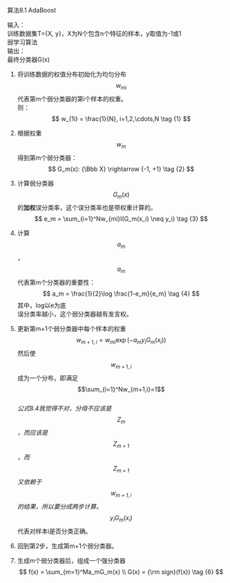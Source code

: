算法8.1 AdaBoost

输入：  
训练数据集T={X, y}，X为N个包含n个特征的样本，y取值为-1或1  
弱学习算法  
输出：  
最终分类器G(x)

1. 将训练数据的权值分布初始化为均匀分布  
$$w_{mi}$$代表第m个弱分类器的第i个样本的权重。  
则：
$$
w_{1i} = \frac{1}{N}, i=1,2,\cdots,N \tag {1}
$$

2. 根据权重$$w_m$$得到第m个弱分类器：  
$$
G_m(x): {\Bbb X} \rightarrow {-1, +1} \tag {2}
$$

3. 计算弱分类器$$G_m(x)$$的**加权**误分类率，这个误分类率也是带权重计算的。  
$$
e_m = \sum_{i=1}^Nw_{mi}I(G_m(x_i) \neq y_i) \tag {3}
$$

4. 计算$$a_m$$，$$a_m$$代表第m个分类器的重要性：  
$$
a_m = \frac{1}{2}\log \frac{1-e_m}{e_m} \tag {4}
$$
其中，log以e为底  
误分类率越小，这个弱分类器越有发言权。  

5. 更新第m+1个弱分类器中每个样本的权重   
$$
w_{m+1,i} = w_{mi}\exp (-a_my_iG_m(x_i)) \tag {5}
$$
然后使$$w_{m+1,i}$$成为一个分布，即满足$$\sum_{i=1}^Nw_{m+1,i}=1$$  
*公式8.4我觉得不对，分母不应该是$$Z_m$$，而应该是$$Z_{m+1}$$，而$$Z_{m+1}$$又依赖于$$w_{m+1,i}$$的结果，所以要分成两步计算。*    
$$y_iG_m(x_i)$$代表对样本i是否分类正确。  
6. 回到第2步，生成第m+1个弱分类器。  
7. 生成m个弱分类器后，组成一个强分类器  
$$
f(x) = \sum_{m=1}^Ma_mG_m(x)   \\
G(x) = {\rm sign}(f(x))  \tag {6}
$$